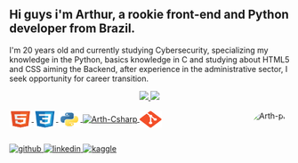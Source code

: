## Hi guys i'm Arthur, a rookie front-end and Python developer from Brazil.
I'm 20 years old and currently studying Cybersecurity, specializing my knowledge in the Python, basics knowledge in C and studying about HTML5 and CSS aiming the Backend, after experience in the administrative sector, I seek opportunity for career transition.



<div align="center">
  <a href="https://github.com/ArthR1beiro">
  <img height="165cm" src="https://github-readme-stats.vercel.app/api?username=ArthR1beiro&show_icons=true&theme=dracula&include_all_commits=true&count_private=true"/>   <img height="165cm" src="https://github-readme-stats.vercel.app/api/top-langs/?username=ArthR1beiro&layout=compact&langs_count=7&theme=dracula"/>
</div>
  
</div>
<div style="display: inline_block"><br>
  <img align="center" alt="Arth-HTML" height="30" width="40" src="https://raw.githubusercontent.com/devicons/devicon/master/icons/html5/html5-original.svg">
  <img align="center" alt="Arth-CSS" height="30" width="40" src="https://raw.githubusercontent.com/devicons/devicon/master/icons/css3/css3-original.svg">
  <img align="center" alt="Arth-Python" height="30" width="40" src="https://raw.githubusercontent.com/devicons/devicon/master/icons/python/python-original.svg">
  <img align="center" alt="Arth-Csharp" height="30" width="40" src="https://profilinator.rishav.dev/skills-assets/c-original.svg">
  <img align="center" alt="Arth-git" height="30" width="40" src="https://raw.githubusercontent.com/devicons/devicon/master/icons/git/git-original.svg">
  <img align="right" alt="Arth-pic" height="150" style="border-radius:50px;" src="https://static.wikia.nocookie.net/hollowknight/images/6/66/Icon_HK_Vengeful_Spirit_Art.png/revision/latest?cb=20170416123901">
</div>
  
  ##
 
<div> 
  <a href="https://github.com/ArthR1beiro" target="_blank">
<img src=https://img.shields.io/badge/github-%2324292e.svg?&style=for-the-badge&logo=github&logoColor=white alt=github style="margin-bottom: 5px;" />
</a>
<a href="https://www.linkedin.com/in/arthribeiro/" target="_blank">
<img src=https://img.shields.io/badge/linkedin-%231E77B5.svg?&style=for-the-badge&logo=linkedin&logoColor=white alt=linkedin style="margin-bottom: 5px;" />
</a>
<a href="https://www.kaggle.com/arthurribeiroaguiar" target="_blank">
<img src=https://img.shields.io/badge/kaggle-%2344BAE8.svg?&style=for-the-badge&logo=kaggle&logoColor=white alt=kaggle style="margin-bottom: 5px;" />
</a>   
 
 <!--![Snake animation](https://github.com/ArthR1beiro/ArthR1beiro/blob/output/github-contribution-grid-snake.svg)-->
</div>
  
  



